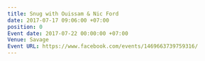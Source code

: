 ```yaml
---
title: Snug with Ouissam & Nic Ford
date: 2017-07-17 09:06:00 +07:00
position: 0
Event date: 2017-07-22 00:00:00 +07:00
Venue: Savage
Event URL: https://www.facebook.com/events/1469663739759316/
---
```


